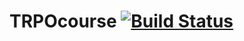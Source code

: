 # TRPOcourse [![Build Status](https://travis-ci.org/JIexa24/TRPOcourse.svg?branch=master)](https://travis-ci.org/JIexa24/TRPOcourse)

